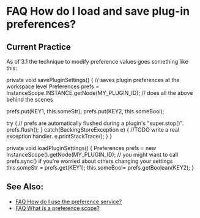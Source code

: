 

FAQ How do I load and save plug-in preferences?
===============================================

Current Practice
----------------

As of 3.1 the technique to modify preference values goes something like this:

private void savePluginSettings() {
  // saves plugin preferences at the workspace level
  Preferences prefs =
    InstanceScope.INSTANCE.getNode(MY\_PLUGIN\_ID); // does all the above behind the scenes

  prefs.put(KEY1, this.someStr);
  prefs.put(KEY2, this.someBool);

  try {
    // prefs are automatically flushed during a plugin's "super.stop()".
    prefs.flush();
  } catch(BackingStoreException e) {
    //TODO write a real exception handler.
    e.printStackTrace();
  }
}

private void loadPluginSettings() {
  Preferences prefs = new InstanceScope().getNode(MY\_PLUGIN\_ID);
  // you might want to call prefs.sync() if you're worried about others changing your settings
  this.someStr = prefs.get(KEY1);
  this.someBool= prefs.getBoolean(KEY2);
}

See Also:
---------

*   [FAQ How do I use the preference service?](./FAQ_How_do_I_use_the_preference_service.md "FAQ How do I use the preference service?")
*   [FAQ What is a preference scope?](./FAQ_What_is_a_preference_scope.md "FAQ What is a preference scope?")

